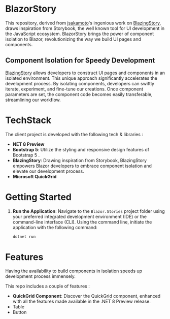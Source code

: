 # BlazorStory

This repository, derived from [jsakamoto](https://github.com/jsakamoto/BlazingStory/)'s ingenious work on [BlazingStory](https://github.com/jsakamoto/BlazingStory/), draws inspiration from Storybook, 
the well known tool for UI development in the JavaScript ecosystem. BlazorStory brings the 
power of component isolation to Blazor, revolutionizing the way we build UI pages and components.

## Component Isolation for Speedy Development

[BlazingStory](https://github.com/jsakamoto/BlazingStory/) allows developers to construct UI pages and components
in an isolated environment. This unique approach significantly accelerates the development process. By isolating
components, developers can swiftly iterate, experiment, and fine-tune our creations. Once component parameters are
set, the component code becomes easily transferable, streamlining our workflow.

# TechStack
The client project is developed with the following tech & libraries :
- **NET 8 Preview**
- **Bootstrap 5**: Utilize the  styling and responsive design features of Bootstrap 5 .
- **BlazingStory**: Drawing inspiration from Storybook, BlazingStory empowers Blazor developers to embrace component 
  isolation and elevate our development process.
- **Microsoft QuickGrid**

# Getting Started
1. **Run the Application**: Navigate to the `Blazor.Stories` project folder using your preferred integrated development
   environment (IDE) or the command-line interface (CLI).
    Using the command line, initiate the application with the following command:
    ```bash
    dotnet run
    ```

# Features
Having the availability to build components in isolation speeds up development process immensely.

This repo includes a couple of features :
- **QuickGrid Component**: Discover the QuickGrid component, enhanced with all the features made available in the .NET 8
Preview release. 
- Table
- Button